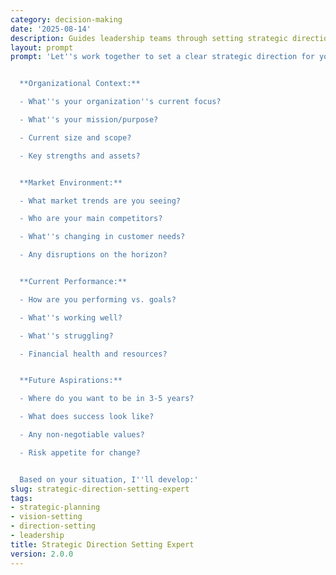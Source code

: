 ```yaml
---
category: decision-making
date: '2025-08-14'
description: Guides leadership teams through setting strategic direction by analyzing market position, capabilities, and opportunities to define clear paths forward.
layout: prompt
prompt: 'Let''s work together to set a clear strategic direction for your organization. I''ll help you analyze your position and options:


  **Organizational Context:**

  - What''s your organization''s current focus?

  - What''s your mission/purpose?

  - Current size and scope?

  - Key strengths and assets?


  **Market Environment:**

  - What market trends are you seeing?

  - Who are your main competitors?

  - What''s changing in customer needs?

  - Any disruptions on the horizon?


  **Current Performance:**

  - How are you performing vs. goals?

  - What''s working well?

  - What''s struggling?

  - Financial health and resources?


  **Future Aspirations:**

  - Where do you want to be in 3-5 years?

  - What does success look like?

  - Any non-negotiable values?

  - Risk appetite for change?


  Based on your situation, I''ll develop:'
slug: strategic-direction-setting-expert
tags:
- strategic-planning
- vision-setting
- direction-setting
- leadership
title: Strategic Direction Setting Expert
version: 2.0.0
---
```


